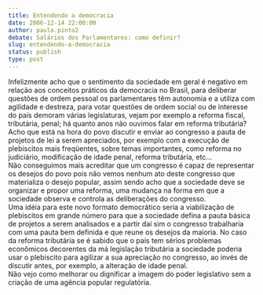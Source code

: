 ```yaml
---
title: Entendendo a democracia
date: 2006-12-14 22:00:00
author: paulo.pinto2
debate: Salários dos Parlamentares: como definir?
slug: entendendo-a-democracia
status: publish 
type: post
---
```


Infelizmente acho que o sentimento da sociedade em geral é negativo em relação aos conceitos práticos da democracia no Brasil, para deliberar questões de ordem pessoal os parlamentares têm autonomia e a utiliza com agilidade e destreza, para votar questões de ordem social ou de interesse do país demoram várias legislaturas, vejam por exemplo a reforma fiscal, tributária, penal; há quanto anos não ouvimos falar em reforma tributária?   
Acho que está na hora do povo discutir e enviar ao congresso a pauta de projetos de lei a serem apreciados, por exemplo com a execução de plebiscitos mais freqüentes, sobre temas importantes, como reforma no judiciário, modificação de idade penal, reforma tributária, etc...  
Não conseguimos mais acreditar que um congresso é capaz de representar os desejos do povo pois não vemos nenhum ato deste congresso que materializa o desejo popular, assim sendo acho que a sociedade deve se organizar e propor uma reforma, uma mudança na forma em que a sociedade observa e controla as deliberações do congresso.   
Uma idéia para este novo formato democrático seria a viabilização de plebiscitos em grande número para que a sociedade defina a pauta básica de projetos a serem analisados e a partir daí sim o congresso trabalharia com uma pauta bem definida e que reune os desejos da maioria. No caso da reforma tributária se é sabido que o país tem sérios problemas econômicos decorentes da má legislação tributária a sociedade poderia usar o plebiscito para agilizar a sua apreciação no congresso, ao invés de discutir antes, por exemplo, a alteração de idade penal.   
Não vejo como melhorar ou dignificar a imagem do poder legislativo sem a criação de uma agência popular regulatória.
